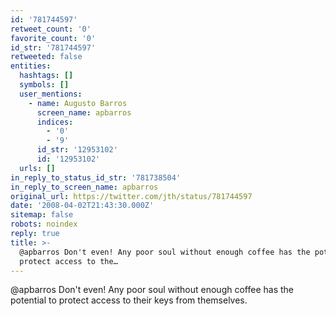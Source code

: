```yaml
---
id: '781744597'
retweet_count: '0'
favorite_count: '0'
id_str: '781744597'
retweeted: false
entities:
  hashtags: []
  symbols: []
  user_mentions:
    - name: Augusto Barros
      screen_name: apbarros
      indices:
        - '0'
        - '9'
      id_str: '12953102'
      id: '12953102'
  urls: []
in_reply_to_status_id_str: '781738504'
in_reply_to_screen_name: apbarros
original_url: https://twitter.com/jth/status/781744597
date: '2008-04-02T21:43:30.000Z'
sitemap: false
robots: noindex
reply: true
title: >-
  @apbarros Don't even! Any poor soul without enough coffee has the potential to
  protect access to the…
---
```


@apbarros Don't even! Any poor soul without enough coffee has the potential to protect access to their keys from themselves.